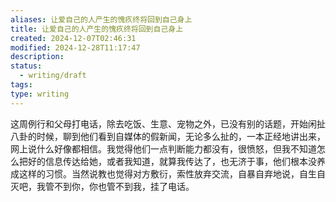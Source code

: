 ```yaml
---
aliases: 让爱自己的人产生的愧疚终将回到自己身上
title: 让爱自己的人产生的愧疚终将回到自己身上
created: 2024-12-07T02:46:31
modified: 2024-12-28T11:17:47
description: 
status:
  - writing/draft
tags: 
type: writing
---
```



这周例行和父母打电话，除去吃饭、生意、宠物之外，已没有别的话题，开始闲扯八卦的时候，聊到他们看到自媒体的假新闻，无论多么扯的，一本正经地讲出来，网上说什么好像都相信。我觉得他们一点判断能力都没有，很愤怒，但我不知道怎么把好的信息传达给她，或者我知道，就算我传达了，也无济于事，他们根本没养成这样的习惯。当然说教也觉得对方敷衍，索性放弃交流，自暴自弃地说，自生自灭吧，我管不到你，你也管不到我，挂了电话。
